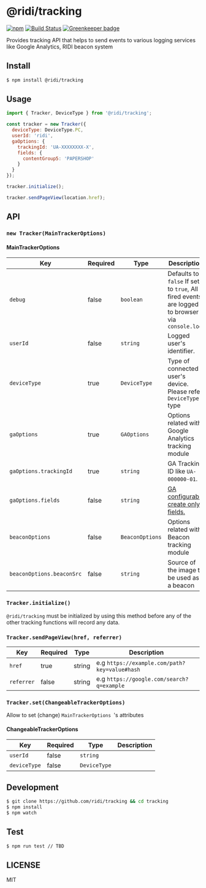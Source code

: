 # @ridi/tracking

[![npm](https://img.shields.io/npm/v/@ridi/tracking.svg)](https://www.npmjs.com/package/@ridi/tracking)
[![Build Status](https://travis-ci.org/ridi/tracking.svg?branch=master)](https://travis-ci.org/ridi/tracking)
[![Greenkeeper badge](https://badges.greenkeeper.io/ridi/tracking.svg)](https://greenkeeper.io/)

Provides tracking API that helps to send events to various logging services like Google Analytics, RIDI beacon system

## Install

```bash
$ npm install @ridi/tracking
```

## Usage

```javascript
import { Tracker, DeviceType } from '@ridi/tracking';

const tracker = new Tracker({
  deviceType: DeviceType.PC,
  userId: 'ridi',
  gaOptions: {
    trackingId: 'UA-XXXXXXXX-X',
    fields: {
      contentGroup5: 'PAPERSHOP'
    }
  }
});

tracker.initialize();

tracker.sendPageView(location.href);
```

## API

### `new Tracker(MainTrackerOptions)`

#### MainTrackerOptions

| Key                       | Required | Type            | Description                                                  |
| ------------------------- | -------- | --------------- | ------------------------------------------------------------ |
| `debug`                   | false    | `boolean`       | Defaults to `false`  If set to `true`, All fired events are logged to browser via `console.log` |
| `userId`                  | false    | `string`        | Logged user's identifier.                                    |
| `deviceType`              | true     | `DeviceType`    | Type of connected user's device. Please refer `DeviceType` type |
| `gaOptions`               | true     | `GAOptions`     | Options related with Google Analytics tracking module        |
| `gaOptions.trackingId`    | true     | `string`        | GA Tracking ID like `UA-000000-01`.                          |
| `gaOptions.fields`        | false    | `string`        | [GA configurable create only fields.](https://developers.google.com/analytics/devguides/collection/analyticsjs/field-reference) |
| `beaconOptions`           | false    | `BeaconOptions` | Options related with Beacon tracking module                  |
| `beaconOptions.beaconSrc` | false    | `string`        | Source of the image to be used as a beacon                   |

### `Tracker.initialize()`

`@ridi/tracking` must be initialized by using this method before any of the other tracking functions will record any data. 

### `Tracker.sendPageView(href, referrer)`

| Key        | Required | Type   | Description                                   |
| ---------- | -------- | ------ | --------------------------------------------- |
| `href`     | true     | string | e.g `https://example.com/path?key=value#hash` |
| `referrer` | false    | string | e.g `https://google.com/search?q=example`     |

### `Tracker.set(ChangeableTrackerOptions)`

Allow to set (change) `MainTrackerOptions `'s attributes

#### ChangeableTrackerOptions

| Key          | Required | Type         | Description |
| ------------ | -------- | ------------ | ----------- |
| `userId`     | false    | `string`     |             |
| `deviceType` | false    | `DeviceType` |             |



## Development

```bash
$ git clone https://github.com/ridi/tracking && cd tracking
$ npm install
$ npm watch
```

## Test

```bash
$ npm run test // TBD
```

## LICENSE

MIT
